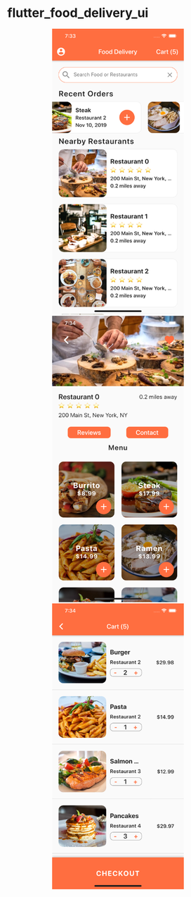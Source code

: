# flutter_food_delivery_ui

<div align="center">
    <img src="/screenshot/Simulator Screen Shot - iPhone 11 Pro Max - 2020-04-11 at 07.33.52.png" width="300px"</img> 
      <img src="/screenshot/Simulator Screen Shot - iPhone 11 Pro Max - 2020-04-11 at 07.34.47.png" width="300px"</img> 
      <img src="/screenshot/Simulator Screen Shot - iPhone 11 Pro Max - 2020-04-11 at 07.34.55.png" width="300px"</img> 
</div>
